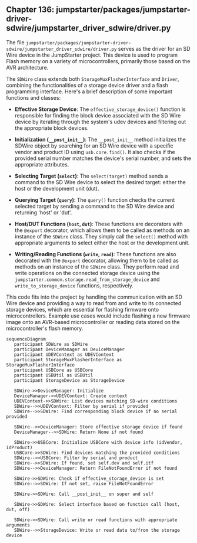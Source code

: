 ## Chapter 136: jumpstarter/packages/jumpstarter-driver-sdwire/jumpstarter_driver_sdwire/driver.py

 The file `jumpstarter/packages/jumpstarter-driver-sdwire/jumpstarter_driver_sdwire/driver.py` serves as the driver for an SD Wire device in the JumpStarter project. This device is used to program Flash memory on a variety of microcontrollers, primarily those based on the AVR architecture.

   The `SDWire` class extends both `StorageMuxFlasherInterface` and `Driver`, combining the functionalities of a storage device driver and a flash programming interface. Here's a brief description of some important functions and classes:

   - **Effective Storage Device**: The `effective_storage_device()` function is responsible for finding the block device associated with the SD Wire device by iterating through the system's udev devices and filtering out the appropriate block devices.

   - **Initialization (`__post_init__`)**: The `__post_init__` method initializes the SDWire object by searching for an SD Wire device with a specific vendor and product ID using `usb.core.find()`. It also checks if the provided serial number matches the device's serial number, and sets the appropriate attributes.

   - **Selecting Target (`select`)**: The `select(target)` method sends a command to the SD Wire device to select the desired target: either the host or the development unit (dut).

   - **Querying Target (`query`)**: The `query()` function checks the current selected target by sending a command to the SD Wire device and returning 'host' or 'dut'.

   - **Host/DUT Functions (`host`, `dut`)**: These functions are decorators with the `@export` decorator, which allows them to be called as methods on an instance of the `SDWire` class. They simply call the `select()` method with appropriate arguments to select either the host or the development unit.

   - **Writing/Reading Functions (`write`, `read`)**: These functions are also decorated with the `@export` decorator, allowing them to be called as methods on an instance of the `SDWire` class. They perform read and write operations on the connected storage device using the `jumpstarter.common.storage.read_from_storage_device` and `write_to_storage_device` functions, respectively.

   This code fits into the project by handling the communication with an SD Wire device and providing a way to read from and write to its connected storage devices, which are essential for flashing firmware onto microcontrollers. Example use cases would include flashing a new firmware image onto an AVR-based microcontroller or reading data stored on the microcontroller's flash memory.

 ```mermaid
sequenceDiagram
    participant SDWire as SDWire
    participant DeviceManager as DeviceManager
    participant UDEVContext as UDEVContext
    participant StorageMuxFlasherInterface as StorageMuxFlasherInterface
    participant USBCore as USBCore
    participant USBUtil as USBUtil
    participant StorageDevice as StorageDevice

    SDWire->>DeviceManager: Initialize
    DeviceManager->>UDEVContext: Create context
    UDEVContext->>SDWire: List devices matching SD-wire conditions
    SDWire-->>UDEVContext: Filter by serial if provided
    SDWire-->>SDWire: Find corresponding block device if no serial provided

    SDWire-->>DeviceManager: Store effective storage device if found
    DeviceManager-->>SDWire: Return None if not found

    SDWire->>USBCore: Initialize USBCore with device info (idVendor, idProduct)
    USBCore->>SDWire: Find devices matching the provided conditions
    SDWire-->>USBCore: Filter by serial and product
    SDWire-->>SDWire: If found, set self.dev and self.itf
    SDWire-->>DeviceManager: Return FileNotFoundError if not found

    SDWire->>SDWire: Check if effective_storage_device is set
    SDWire-->>SDWire: If not set, raise FileNotFoundError

    SDWire->>SDWire: Call __post_init__ on super and self

    SDWire->>SDWire: Select interface based on function call (host, dut, off)

    SDWire->>SDWire: Call write or read functions with appropriate arguments
    SDWire-->>StorageDevice: Write or read data to/from the storage device
```